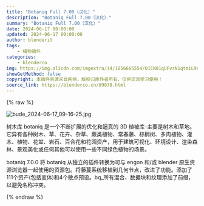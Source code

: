 ```yaml
---
title: "Botaniq Full 7.00（汉化）"
description: "Botaniq Full 7.00（汉化）"
summary: "Botaniq Full 7.00（汉化）"
date: 2024-06-17 00:00:00
updated: 2024-06-17 00:00:00
author: blenderit
tags: 
    - 植物插件
categories:
    - blenderco
img: https://img.alicdn.com/imgextra/i4/1856665554/O1CN01qUFvsN1qtmiL9KGba_!!1856665554.jpg
showGetMethod: false
copyright: 本插件资源来自网络，版权归原作者所有，仅供交流学习使用！
source_link: https://blenderco.cn/89878.html
---
```


{% raw %}
<p><img src="https://img.alicdn.com/imgextra/i4/1856665554/O1CN01qUFvsN1qtmiL9KGba_!!1856665554.jpg" alt="bude_2024-06-17_09-16-25.jpg"></p><p>树木库 botaniq 是一个不断扩展的优化和逼真的 3D 植被库-主要是树木和草地。它异有各种树木、草、花卉、杂草、蕨类植物、常春藤、棕榈树、多肉植物、灌木、植物、花盆、岩石、百合花和花园资产，用于建筑可视化、环境设计、渲染森林、景观美化或任何其他可以使用一些不同绿色植物的场景。</p><p>botaniq 7.0.0 将 botaniq 从独立的插件转换为可与 engon 和/或 blender 原生资源浏览器一起使用的资源包。将藤蔓系统移植到几何节点，改进了功能。添加了 111个资产(包括变体)和4个散点预设。bq_所有混合、数据块和纹理添加了前缀，以避免名称冲突。</p>
<div style="display: none">blenderco</div>
{% endraw %}